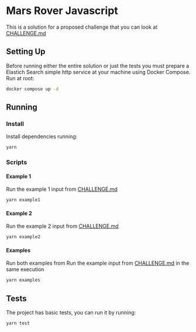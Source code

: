 # Mars Rover Javascript

This is a solution for a proposed challenge that you can look at [CHALLENGE.md](CHALLENGE.md)

## Setting Up

Before running either the entire solution or just the tests you must prepare a Elastich Search simple http service at your machine using Docker Compose. Run at root: 
 ```sh
docker compose up -d
 ```

## Running

### Install

Install dependencies running:
```sh
yarn
```

 ### Scripts

 #### Example 1


Run the example 1 input from [CHALLENGE.md](CHALLENGE.md)

```sh
yarn example1
```

#### Example 2

Run the example 2 input from [CHALLENGE.md](CHALLENGE.md)

```sh
yarn example2
```

#### Examples

Run both examples from 
Run the example input from [CHALLENGE.md](CHALLENGE.md) in the same execution

```sh
yarn examples
```

## Tests

The project has basic tests, you can run it by running:

```sh
yarn test
```